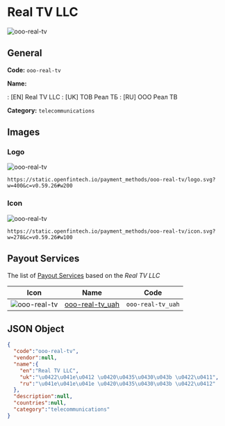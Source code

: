 
# Real TV LLC 
![ooo-real-tv](https://static.openfintech.io/payment_methods/ooo-real-tv/logo.svg?w=400&c=v0.59.26#w200)  

## General 
**Code:** `ooo-real-tv` 
 
**Name:** 
 
:	[EN] Real TV LLC 
:	[UK] ТОВ Реал ТБ 
:	[RU] ООО Реал ТВ 
 
**Category:** `telecommunications` 
 

## Images 

### Logo 
![ooo-real-tv](https://static.openfintech.io/payment_methods/ooo-real-tv/logo.svg?w=400&c=v0.59.26#w200)  

```
https://static.openfintech.io/payment_methods/ooo-real-tv/logo.svg?w=400&c=v0.59.26#w200
```  

### Icon 
![ooo-real-tv](https://static.openfintech.io/payment_methods/ooo-real-tv/icon.svg?w=278&c=v0.59.26#w100)  

```
https://static.openfintech.io/payment_methods/ooo-real-tv/icon.svg?w=278&c=v0.59.26#w100
```  

## Payout Services 
 
The list of [Payout Services](/payout-services/) based on the _Real TV LLC_ 

|Icon|Name|Code| 
|:---:|:---:|:---:| 
|![ooo-real-tv](https://static.openfintech.io/payout_methods/ooo-real-tv/icon.svg?w=278&c=v0.59.26#w40) |[ooo-real-tv_uah](/payout-services/ooo-real-tv_uah/)|`ooo-real-tv_uah`| 
 

## JSON Object 

```json
{
  "code":"ooo-real-tv",
  "vendor":null,
  "name":{
    "en":"Real TV LLC",
    "uk":"\u0422\u041e\u0412 \u0420\u0435\u0430\u043b \u0422\u0411",
    "ru":"\u041e\u041e\u041e \u0420\u0435\u0430\u043b \u0422\u0412"
  },
  "description":null,
  "countries":null,
  "category":"telecommunications"
}
```  
